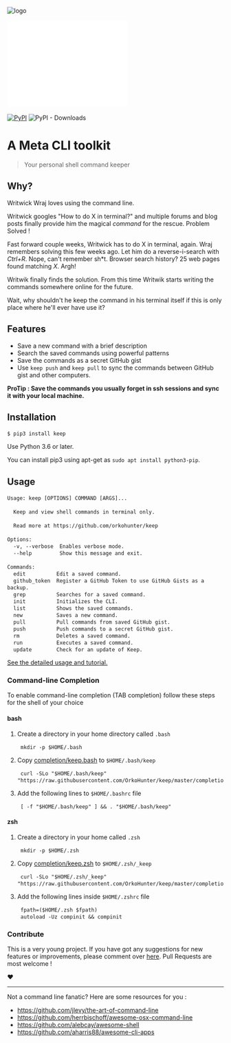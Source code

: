 ![logo](https://raw.githubusercontent.com/OrkoHunter/keep/master/data/logo.png#gh-light-mode-only)

![logo](./data/logo-white.png#gh-dark-mode-only)

[![PyPI](https://img.shields.io/pypi/v/keep)](https://github.com/orkohunter/keep/releases) ![PyPI - Downloads](https://img.shields.io/pypi/dm/keep)

# A Meta CLI toolkit

> Your personal shell command keeper

## Why?

Writwick Wraj loves using the command line.

Writwick googles \"How to do X in terminal?\" and multiple forums and
blog posts finally provide him the magical _command_ for the rescue.
Problem Solved !

Fast forward couple weeks, Writwick has to do X in terminal, again. Wraj
remembers solving this few weeks ago. Let him do a reverse-i-search with
_Ctrl+R_. Nope, can\'t remember sh\*t. Browser search history? 25 web
pages found matching _X_. Argh!

Writwik finally finds the solution. From this time Writwik starts
writing the commands somewhere online for the future.

Wait, why shouldn\'t he keep the command in his terminal itself if this
is only place where he\'ll ever have use it?

## Features

- Save a new command with a brief description
- Search the saved commands using powerful patterns
- Save the commands as a secret GitHub gist
- Use `keep push` and `keep pull` to sync the commands between GitHub
  gist and other computers.

**ProTip : Save the commands you usually forget in ssh sessions and sync
it with your local machine.**

## Installation

    $ pip3 install keep

Use Python 3.6 or later.

You can install pip3 using apt-get as `sudo apt install python3-pip`.

## Usage

    Usage: keep [OPTIONS] COMMAND [ARGS]...

      Keep and view shell commands in terminal only.

      Read more at https://github.com/orkohunter/keep

    Options:
      -v, --verbose  Enables verbose mode.
      --help         Show this message and exit.

    Commands:
      edit          Edit a saved command.
      github_token  Register a GitHub Token to use GitHub Gists as a backup.
      grep          Searches for a saved command.
      init          Initializes the CLI.
      list          Shows the saved commands.
      new           Saves a new command.
      pull          Pull commands from saved GitHub gist.
      push          Push commands to a secret GitHub gist.
      rm            Deletes a saved command.
      run           Executes a saved command.
      update        Check for an update of Keep.

[See the detailed usage and
tutorial.](https://github.com/OrkoHunter/keep/blob/master/tutorial.md)

### Command-line Completion

To enable command-line completion (TAB completion) follow these steps for the shell of your choice

#### bash

1. Create a directory in your home directory called `.bash`

        mkdir -p $HOME/.bash

2. Copy [completion/keep.bash](https://github.com/OrkoHunter/keep/blob/master/completions/keep.bash) to `$HOME/.bash/keep`

        curl -SLo "$HOME/.bash/keep" "https://raw.githubusercontent.com/OrkoHunter/keep/master/completions/keep.bash"

3. Add the following lines to `$HOME/.bashrc` file

        [ -f "$HOME/.bash/keep" ] && . "$HOME/.bash/keep"

#### zsh

1. Create a directory in your home called `.zsh`

        mkdir -p $HOME/.zsh

2. Copy [completion/keep.zsh](https://github.com/OrkoHunter/keep/blob/master/completions/keep.zsh) to `$HOME/.zsh/_keep`

        curl -SLo "$HOME/.zsh/_keep" "https://raw.githubusercontent.com/OrkoHunter/keep/master/completions/keep.zsh"

3. Add the following lines inside `$HOME/.zshrc` file

        fpath=($HOME/.zsh $fpath)
        autoload -Uz compinit && compinit

### Contribute

This is a very young project. If you have got any suggestions for new
features or improvements, please comment over
[here](https://github.com/OrkoHunter/keep/issues/11). Pull Requests are
most welcome !

❤

---

Not a command line fanatic? Here are some resources for you :

- <https://github.com/jlevy/the-art-of-command-line>
- <https://github.com/herrbischoff/awesome-osx-command-line>
- <https://github.com/alebcay/awesome-shell>
- <https://github.com/aharris88/awesome-cli-apps>
